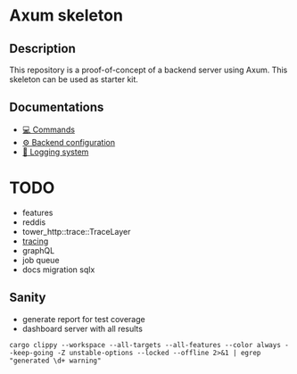 # Axum skeleton

## Description

This repository is a proof-of-concept of a backend server using Axum. This
skeleton can be used as starter kit.

## Documentations

- [💻 Commands](docs/commands.md)
- [⚙️ Backend configuration](docs/configuration.md)
- [📄 Logging system](docs/logging.md)

# TODO

- features
- reddis
- tower_http::trace::TraceLayer
- [tracing](https://docs.rs/tracing/latest/tracing/)
- graphQL
- job queue
- docs migration sqlx

## Sanity

- generate report for test coverage
- dashboard server with all results

```shell
cargo clippy --workspace --all-targets --all-features --color always --keep-going -Z unstable-options --locked --offline 2>&1 | egrep "generated \d+ warning"
```
